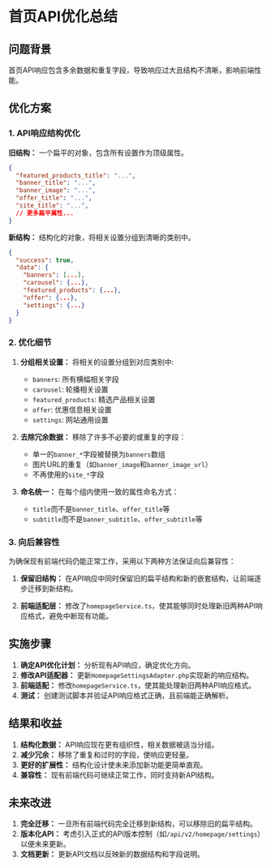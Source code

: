 # 首页API优化总结

## 问题背景

首页API响应包含多余数据和重复字段，导致响应过大且结构不清晰，影响前端性能。

## 优化方案

### 1. API响应结构优化

**旧结构：** 一个扁平的对象，包含所有设置作为顶级属性。
```json
{
  "featured_products_title": "...",
  "banner_title": "...",
  "banner_image": "...",
  "offer_title": "...",
  "site_title": "...",
  // 更多扁平属性...
}
```

**新结构：** 结构化的对象，将相关设置分组到清晰的类别中。
```json
{
  "success": true,
  "data": {
    "banners": [...],
    "carousel": {...},
    "featured_products": {...},
    "offer": {...},
    "settings": {...}
  }
}
```

### 2. 优化细节

1. **分组相关设置：** 将相关的设置分组到对应类别中:
   - `banners`: 所有横幅相关字段
   - `carousel`: 轮播相关设置
   - `featured_products`: 精选产品相关设置
   - `offer`: 优惠信息相关设置
   - `settings`: 网站通用设置

2. **去除冗余数据：** 移除了许多不必要的或重复的字段：
   - 单一的`banner_*`字段被替换为`banners`数组
   - 图片URL的重复（如`banner_image`和`banner_image_url`）
   - 不再使用的`site_*`字段

3. **命名统一：** 在每个组内使用一致的属性命名方式：
   - `title`而不是`banner_title`、`offer_title`等
   - `subtitle`而不是`banner_subtitle`、`offer_subtitle`等

### 3. 向后兼容性

为确保现有前端代码仍能正常工作，采用以下两种方法保证向后兼容性：

1. **保留旧结构：** 在API响应中同时保留旧的扁平结构和新的嵌套结构，让前端逐步迁移到新结构。

2. **前端适配层：** 修改了`homepageService.ts`，使其能够同时处理新旧两种API响应格式，避免中断现有功能。

## 实施步骤

1. **确定API优化计划：** 分析现有API响应，确定优化方向。
2. **修改API适配器：** 更新`HomepageSettingsAdapter.php`实现新的响应结构。
3. **前端适配：** 修改`homepageService.ts`，使其能处理新旧两种API响应格式。
4. **测试：** 创建测试脚本并验证API响应格式正确，且前端能正确解析。

## 结果和收益

1. **结构化数据：** API响应现在更有组织性，相关数据被适当分组。
2. **减少冗余：** 移除了重复和过时的字段，使响应更轻量。
3. **更好的扩展性：** 结构化设计使未来添加新功能更简单直观。
4. **兼容性：** 现有前端代码可继续正常工作，同时支持新API结构。

## 未来改进

1. **完全迁移：** 一旦所有前端代码完全迁移到新结构，可以移除旧的扁平结构。
2. **版本化API：** 考虑引入正式的API版本控制（如`/api/v2/homepage/settings`）以便未来更新。
3. **文档更新：** 更新API文档以反映新的数据结构和字段说明。 